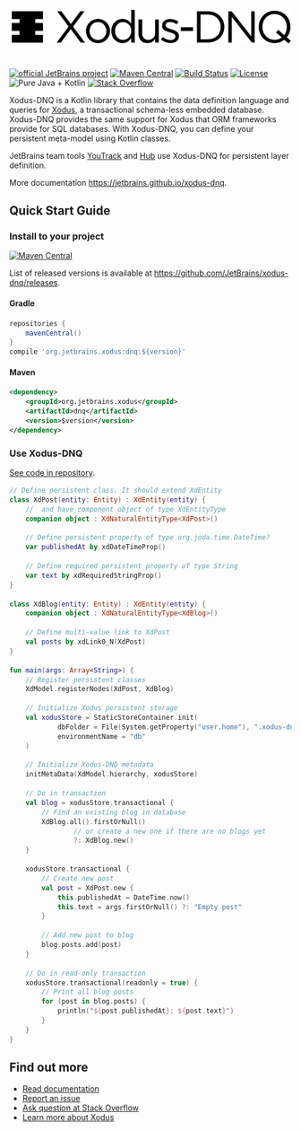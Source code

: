 ![Xodus-DNQ](docs/images/XodusDNQ.svg)
# 
[![official JetBrains project](http://jb.gg/badges/official.svg)](https://confluence.jetbrains.com/display/ALL/JetBrains+on+GitHub)
[![Maven Central](https://maven-badges.herokuapp.com/maven-central/org.jetbrains.xodus/dnq/badge.svg)](https://maven-badges.herokuapp.com/maven-central/org.jetbrains.xodus/dnq)
[![Build Status](https://travis-ci.org/JetBrains/xodus-dnq.svg?branch=master)](https://travis-ci.org/JetBrains/xodus-dnq)
[![License](https://img.shields.io/badge/License-Apache%202.0-blue.svg)](http://www.apache.org/licenses/LICENSE-2.0.html)
![Pure Java + Kotlin](https://img.shields.io/badge/100%25-java%2bkotlin-orange.svg)
[![Stack Overflow](https://img.shields.io/badge/stack%20overflow-xodus--dnq-brightgreen.svg)](http://stackoverflow.com/questions/tagged/xodus-dnq)

Xodus-DNQ is a Kotlin library that contains the data definition language and queries for 
[Xodus](https://github.com/JetBrains/xodus), a transactional schema-less embedded database. 
Xodus-DNQ provides the same support for Xodus that ORM frameworks provide for SQL databases. 
With Xodus-DNQ, you can define your persistent meta-model using Kotlin classes.

JetBrains team tools [YouTrack](https://jetbrains.com/youtrack) and [Hub](https://jetbrains.com/hub) use Xodus-DNQ for 
persistent layer definition.

More documentation https://jetbrains.github.io/xodus-dnq.

## Quick Start Guide

### Install to your project
[![Maven Central](https://maven-badges.herokuapp.com/maven-central/org.jetbrains.xodus/dnq/badge.svg)](https://maven-badges.herokuapp.com/maven-central/org.jetbrains.xodus/dnq)

List of released versions is available at https://github.com/JetBrains/xodus-dnq/releases.

#### Gradle
```groovy
repositories {
    mavenCentral()
}
compile 'org.jetbrains.xodus:dnq:${version}'
```
#### Maven
```xml
<dependency>
    <groupId>org.jetbrains.xodus</groupId>
    <artifactId>dnq</artifactId>
    <version>$version</version>
</dependency>
```

### Use Xodus-DNQ
[See code in repository](https://github.com/JetBrains/xodus-dnq/blob/master/dnq/src/test/kotlin/kotlinx/dnq/sample/SampleShortApp.kt).
```kotlin
// Define persistent class. It should extend XdEntity
class XdPost(entity: Entity) : XdEntity(entity) {
    //  and have component object of type XdEntityType
    companion object : XdNaturalEntityType<XdPost>()

    // Define persistent property of type org.joda.time.DateTime?
    var publishedAt by xdDateTimeProp()

    // Define required persistent property of type String
    var text by xdRequiredStringProp()
}

class XdBlog(entity: Entity) : XdEntity(entity) {
    companion object : XdNaturalEntityType<XdBlog>()

    // Define multi-value link to XdPost
    val posts by xdLink0_N(XdPost)
}

fun main(args: Array<String>) {
    // Register persistent classes
    XdModel.registerNodes(XdPost, XdBlog)

    // Initialize Xodus persistent storage
    val xodusStore = StaticStoreContainer.init(
            dbFolder = File(System.getProperty("user.home"), ".xodus-dnq-blog-db"),
            environmentName = "db"
    )

    // Initialize Xodus-DNQ metadata
    initMetaData(XdModel.hierarchy, xodusStore)

    // Do in transaction
    val blog = xodusStore.transactional {
        // Find an existing blog in database
        XdBlog.all().firstOrNull()
                // or create a new one if there are no blogs yet
                ?: XdBlog.new()
    }

    xodusStore.transactional {
        // Create new post
        val post = XdPost.new {
            this.publishedAt = DateTime.now()
            this.text = args.firstOrNull() ?: "Empty post"
        }

        // Add new post to blog
        blog.posts.add(post)
    }

    // Do in read-only transaction
    xodusStore.transactional(readonly = true) {
        // Print all blog posts
        for (post in blog.posts) {
            println("${post.publishedAt}: ${post.text}")
        }
    }
}
```

## Find out more
- [Read documentation](https://jetbrains.github.io/xodus-dnq)
- [Report an issue](https://github.com/JetBrains/xodus-dnq/issues/new)
- [Ask question at Stack Overflow](http://stackoverflow.com/questions/tagged/xodus-dnq)
- [Learn more about Xodus](https://github.com/JetBrains/xodus)
